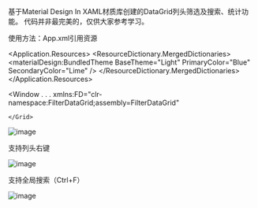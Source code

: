 基于Material Design In XAML材质库创建的DataGrid列头筛选及搜索、统计功能。
代码并非最完美的，仅供大家参考学习。

使用方法：App.xml引用资源

  
<Application.Resources>
   <ResourceDictionary>
            <ResourceDictionary.MergedDictionaries>
                <materialDesign:BundledTheme
                    BaseTheme="Light"
                    PrimaryColor="Blue"
                    SecondaryColor="Lime" />
                <ResourceDictionary Source="pack://application:,,,/MaterialDesignThemes.Wpf;component/Themes/MaterialDesignTheme.Defaults.xaml" />
                <!--  Other merged dictionaries here  -->
                <ResourceDictionary Source="pack://application:,,,/FilterDataGrid;component/Themes/Generic.xaml" />
            </ResourceDictionary.MergedDictionaries>
            <!--  Other app resources here  -->
    </ResourceDictionary>
</Application.Resources>
   
   
 <Window . . .
       xmlns:FD="clr-namespace:FilterDataGrid;assembly=FilterDataGrid"
    <Grid>
 
    </Grid>
</Window>

![image](https://user-images.githubusercontent.com/73624088/225265390-f9e90483-5a6e-402e-828a-fa8117407791.png)

支持列头右键

![image](https://user-images.githubusercontent.com/73624088/225265847-f24406f9-ef58-4990-88dc-c9d0ba52705e.png)

支持全局搜索（Ctrl+F）

![image](https://user-images.githubusercontent.com/73624088/225266292-50c16732-48f5-4962-8233-56a334071589.png)

